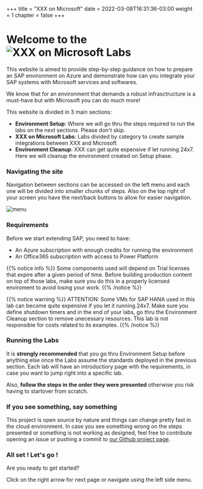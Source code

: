 +++
title = "XXX on Microsoft"
date = 2022-03-08T16:31:36-03:00
weight = 1
chapter = false
+++
# Welcome to the ![XXX on Microsoft Labs](/images/SAPONMICROSOFTLABS-LOGO.png?height=250px)

This website is aimed to provide step-by-step guidance on how to prepare an SAP environment on Azure and demonstrate how can you integrate your SAP systems with Microsoft services and softwares. 

We know that for an environment that demands a robust infrasctructure is a must-have but with Microsoft you can do much more! 

This website is divided in 3 main sections: 
- **Environment Setup**: Where we will go thru the steps required to run the labs on the next sections. Please don't skip.
- **XXX on Microsoft Labs**: Labs divided by category to create sample integrations between XXX and Microsoft
- **Environment Cleanup**: XXX can get quite expensive if let running 24x7. Here we will cleanup the environment created on Setup phase.

### Navigating the site
Navigation between sections can be accessed on the left menu and each one will be divided into smaller chunks of steps. Also on the top right of your screen you have the next/back buttons to allow for easier navigation. 

![menu](/images/navigation.png?height=250px)

### Requirements

Before we start extending SAP, you need to have: 
- An Azure subscription with enough credits for running the environment
- An Office365 subscription with access to Power Platform

{{% notice info %}}
Some components used will depend on Trial licenses that expire after a given period of time. Before building production content on top of those labs, make sure you do this in a properly licensed enviroment to avoid losing your work.
{{% /notice %}}

{{% notice warning %}}
ATTENTION: Some VMs for SAP HANA used in this lab can become quite expensive if you let it running 24x7. Make sure you define shutdown timers and in the end of your labs, go thru the Environment Cleanup section to remove unecessary resources.
This lab is not responsible for costs related to its examples. 
{{% /notice %}}

### Running the Labs

It is **strongly recommended** that you go thru Environment Setup before anything else once the Labs assume the standards deployed in the previous section. Each lab will have an introductiory page with the requirements, in case you want to jump right into a specific lab. 

Also, **follow the steps in the order they were presented** otherwise you risk having to startover from scratch. 

### If you see something, say something 

This project is open source by nature and things can change pretty fast in the cloud environment. 
In case you see something wrong on the steps presented or something is not working as designed, feel free to contribute opening an issue or pushing a commit to [our Github project page](https://github.com/CHANGEME).

### All set ! Let's go ! 

Are you ready to get started? 

Click on the right arrow for next page or navigate using the left side menu. 
